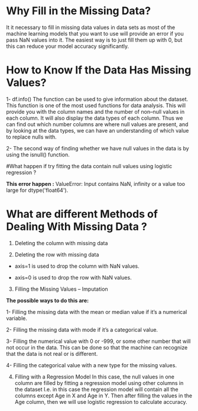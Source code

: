 # Why Fill in the Missing Data?

It it necessary to fill in missing data values in data sets as most of the machine learning models that you want to use will provide an error if you pass NaN values into it. The easiest way is to just fill them up with 0, but this can reduce your model accuracy significantly.


# How to Know If the Data Has Missing Values?

1-  df.info() The function can be used to give information about the dataset. This function is one of the most used functions for data analysis.
This will provide you with the column names and the number of non–null values in each column. It will also display the data types of each column.
Thus we can find out which number columns are where null values are present, and by looking at the data types, we can have an understanding of which value to replace nulls with.

2-  The second way of finding whether we have null values in the data is by using the isnull() function.

#What happen if  try fitting the data contain null values using logistic regression ?

**This error happen :**  ValueError: Input contains NaN, infinity or a value too large for dtype('float64').

# What are different Methods of Dealing With Missing Data ?

1. Deleting the column with missing data

2. Deleting the row with missing data

- axis=1 is used to drop the column with NaN values.

- axis=0 is used to drop the row with NaN values.


3. Filling the Missing Values – Imputation


**The possible ways to do this are:**

1- Filling the missing data with the mean or median value if it’s a numerical variable.

2- Filling the missing data with mode if it’s a categorical value.

3- Filling the numerical value with 0 or -999, or some other number that will not occur in the data. This can be done so that the machine can recognize that the data is not real or is different.

4- Filling the categorical value with a new type for the missing values.


4. Filling with a Regression Model
In this case, the null values in one column are filled by fitting a regression model using other columns in the dataset
I.e. in this case the regression model will contain all the columns except Age in X and Age in Y.
Then after filling the values in the Age column, then we will use logistic regression to calculate accuracy.
















